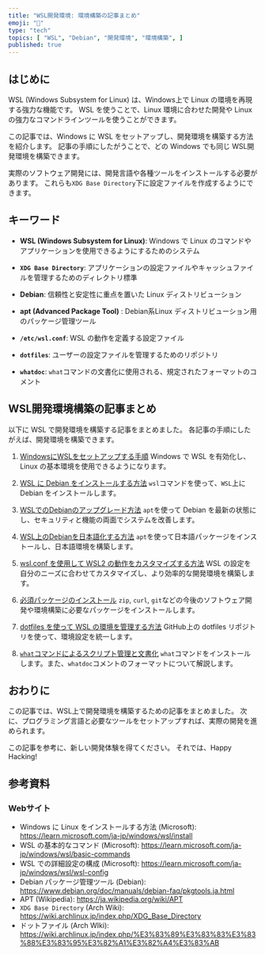 ```yaml
---
title: "WSL開発環境: 環境構築の記事まとめ"
emoji: "🐧"
type: "tech"
topics: [ "WSL", "Debian", "開発環境", "環境構築", ]
published: true
---
```


## はじめに

WSL (Windows Subsystem for Linux) は、Windows上で Linux の環境を再現する強力な機能です。
WSL を使うことで、Linux 環境に合わせた開発や Linux の強力なコマンドラインツールを使うことができます。

この記事では、Windows に WSL をセットアップし、開発環境を構築する方法を紹介します。
記事の手順にしたがうことで、どの Windows でも同じ WSL開発環境を構築できます。

実際のソフトウェア開発には、開発言語や各種ツールをインストールする必要があります。
これらも`XDG Base Directory`下に設定ファイルを作成するようにできます。

## キーワード

- **WSL (Windows Subsystem for Linux)**:
  Windows で Linux のコマンドやアプリケーションを使用できるようにするためのシステム

- **`XDG Base Directory`**:
  アプリケーションの設定ファイルやキャッシュファイルを管理するためのディレクトリ標準

- **Debian**:
  信頼性と安定性に重点を置いた Linux ディストリビューション

- **apt (Advanced Package Tool)** :
  Debian系Linux ディストリビューション用のパッケージ管理ツール

- **`/etc/wsl.conf`**:
  WSL の動作を定義する設定ファイル

- **`dotfiles`**:
  ユーザーの設定ファイルを管理するためのリポジトリ

- **`whatdoc`**:
  `what`コマンドの文書化に使用される、規定されたフォーマットのコメント

## WSL開発環境構築の記事まとめ

以下に WSL で開発環境を構築する記事をまとめました。
各記事の手順にしたがえば、開発環境を構築できます。

1. [WindowsにWSLをセットアップする手順](https://zenn.dev/atsushifx/articles/wsl2-windowswsl-setup)
   Windows で WSL を有効化し、 Linux の基本環境を使用できるようになります。

2. [WSL に Debian をインストールする方法](https://zenn.dev/atsushifx/articles/wsl2-debian-install)
   `wsl`コマンドを使って、`WSL`上に Debian をインストールします。

3. [WSLでのDebianのアップグレード方法](https://zenn.dev/atsushifx/articles/wsl2-debian-apt-upgrade)
   `apt`を使って Debian を最新の状態にし、セキュリティと機能の両面でシステムを改善します。

4. [WSL上のDebianを日本語化する方法](https://zenn.dev/atsushifx/articles/wsl2-debian-japanese)
   `apt`を使って日本語パッケージをインストールし、日本語環境を構築します。

5. [wsl.conf を使用して WSL2 の動作をカスタマイズする方法](https://zenn.dev/atsushifx/articles/wsl2-debian-config-wslconf)
   WSL の設定を自分のニーズに合わせてカスタマイズし、より効率的な開発環境を構築します。

6. [必須パッケージのインストール](https://zenn.dev/atsushifx/articles/wsl2-debian-apt-packages)
   `zip`, `curl`, `git`などの今後のソフトウェア開発や環境構築に必要なパッケージをインストールします。

7. [dotfiles を使って WSL の環境を管理する方法](https://zenn.dev/atsushifx/articles/wsl2-Debian-dotfiles)
   GitHub上の dotfiles リポジトリを使って、環境設定を統一します。

8. [`what`コマンドによるスクリプト管理と文書化](https://zenn.dev/atsushifx/articles/wsl-shell-command-what)
   `what`コマンドをインストールします。また、`whatdoc`コメントのフォーマットについて解説します。

## おわりに

この記事では、WSL上で開発環境を構築するための記事をまとめました。
次に、プログラミング言語と必要なツールをセットアップすれば、実際の開発を進められます。

この記事を参考に、新しい開発体験を得てください。
それでは、Happy Hacking!

## 参考資料

### Webサイト

- Windows に Linux をインストールする方法 (Microsoft): <https://learn.microsoft.com/ja-jp/windows/wsl/install>
- WSL の基本的なコマンド (Microsoft): <https://learn.microsoft.com/ja-jp/windows/wsl/basic-commands>
- WSL での詳細設定の構成 (Microsoft): <https://learn.microsoft.com/ja-jp/windows/wsl/wsl-config>
- Debian パッケージ管理ツール (Debian): <https://www.debian.org/doc/manuals/debian-faq/pkgtools.ja.html>
- APT (Wikipedia): <https://ja.wikipedia.org/wiki/APT>
- `XDG Base Directory` (Arch Wiki): <https://wiki.archlinux.jp/index.php/XDG_Base_Directory>
- ドットファイル (Arch WIki): <https://wiki.archlinux.jp/index.php/%E3%83%89%E3%83%83%E3%83%88%E3%83%95%E3%82%A1%E3%82%A4%E3%83%AB>
